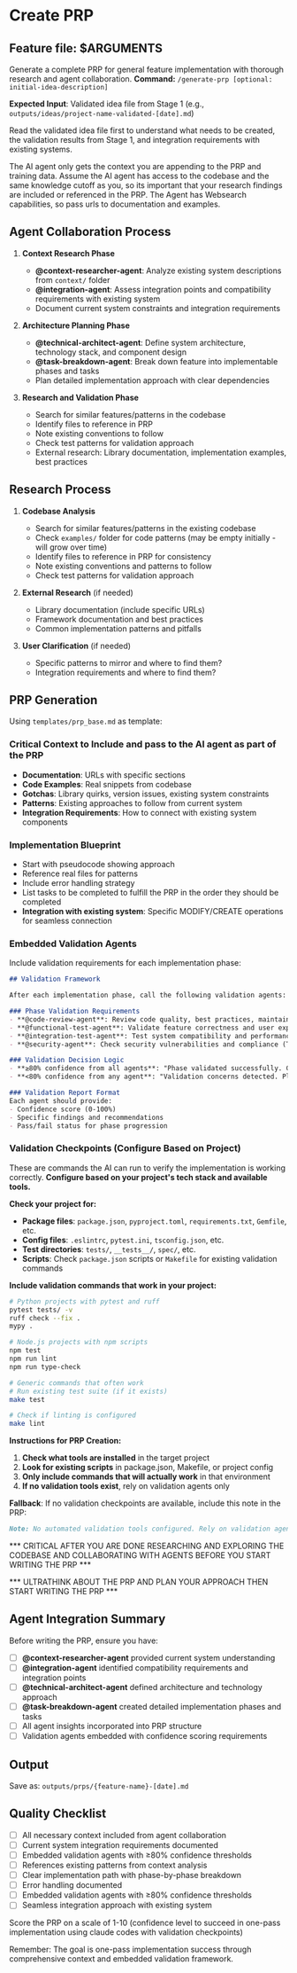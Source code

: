 # Create PRP

## Feature file: $ARGUMENTS

Generate a complete PRP for general feature implementation with thorough research and agent collaboration. 
**Command:** `/generate-prp [optional: initial-idea-description]`

**Expected Input**: Validated idea file from Stage 1 (e.g., `outputs/ideas/project-name-validated-[date].md`)

Read the validated idea file first to understand what needs to be created, the validation results from Stage 1, and integration requirements with existing systems.

The AI agent only gets the context you are appending to the PRP and training data. Assume the AI agent has access to the codebase and the same knowledge cutoff as you, so its important that your research findings are included or referenced in the PRP. The Agent has Websearch capabilities, so pass urls to documentation and examples.

## Agent Collaboration Process

1. **Context Research Phase**
   - **@context-researcher-agent**: Analyze existing system descriptions from `context/` folder
   - **@integration-agent**: Assess integration points and compatibility requirements with existing system
   - Document current system constraints and integration requirements

2. **Architecture Planning Phase**
   - **@technical-architect-agent**: Define system architecture, technology stack, and component design
   - **@task-breakdown-agent**: Break down feature into implementable phases and tasks
   - Plan detailed implementation approach with clear dependencies

3. **Research and Validation Phase**
   - Search for similar features/patterns in the codebase
   - Identify files to reference in PRP
   - Note existing conventions to follow
   - Check test patterns for validation approach
   - External research: Library documentation, implementation examples, best practices

## Research Process

1. **Codebase Analysis** 
   - Search for similar features/patterns in the existing codebase
   - Check `examples/` folder for code patterns (may be empty initially - will grow over time)
   - Identify files to reference in PRP for consistency
   - Note existing conventions and patterns to follow
   - Check test patterns for validation approach

2. **External Research** (if needed)
   - Library documentation (include specific URLs)
   - Framework documentation and best practices
   - Common implementation patterns and pitfalls

3. **User Clarification** (if needed)
   - Specific patterns to mirror and where to find them?
   - Integration requirements and where to find them?

## PRP Generation

Using `templates/prp_base.md` as template:

### Critical Context to Include and pass to the AI agent as part of the PRP
- **Documentation**: URLs with specific sections
- **Code Examples**: Real snippets from codebase
- **Gotchas**: Library quirks, version issues, existing system constraints
- **Patterns**: Existing approaches to follow from current system
- **Integration Requirements**: How to connect with existing system components

### Implementation Blueprint
- Start with pseudocode showing approach
- Reference real files for patterns
- Include error handling strategy
- List tasks to be completed to fulfill the PRP in the order they should be completed
- **Integration with existing system**: Specific MODIFY/CREATE operations for seamless connection

### Embedded Validation Agents
Include validation requirements for each implementation phase:

```markdown
## Validation Framework

After each implementation phase, call the following validation agents:

### Phase Validation Requirements
- **@code-review-agent**: Review code quality, best practices, maintainability (Target: ≥80% confidence)
- **@functional-test-agent**: Validate feature correctness and user experience (Target: ≥80% confidence)  
- **@integration-test-agent**: Test system compatibility and performance (Target: ≥80% confidence)
- **@security-agent**: Check security vulnerabilities and compliance (Target: ≥80% confidence)

### Validation Decision Logic
- **≥80% confidence from all agents**: "Phase validated successfully. Continue to next phase? (y/n)"
- **<80% confidence from any agent**: "Validation concerns detected. Please review manually before proceeding."

### Validation Report Format
Each agent should provide:
- Confidence score (0-100%)
- Specific findings and recommendations
- Pass/fail status for phase progression
```

### Validation Checkpoints (Configure Based on Project)
These are commands the AI can run to verify the implementation is working correctly.
**Configure based on your project's tech stack and available tools.**

**Check your project for:**
- **Package files**: `package.json`, `pyproject.toml`, `requirements.txt`, `Gemfile`, etc.
- **Config files**: `.eslintrc`, `pytest.ini`, `tsconfig.json`, etc.  
- **Test directories**: `tests/`, `__tests__/`, `spec/`, etc.
- **Scripts**: Check `package.json` scripts or `Makefile` for existing validation commands

**Include validation commands that work in your project:**

```bash
# Python projects with pytest and ruff
pytest tests/ -v
ruff check --fix .
mypy .

# Node.js projects with npm scripts
npm test
npm run lint
npm run type-check

# Generic commands that often work
# Run existing test suite (if it exists)
make test

# Check if linting is configured
make lint
```

**Instructions for PRP Creation:**
1. **Check what tools are installed** in the target project
2. **Look for existing scripts** in package.json, Makefile, or project config
3. **Only include commands that will actually work** in that environment
4. **If no validation tools exist**, rely on validation agents only

**Fallback**: If no validation checkpoints are available, include this note in the PRP:
```markdown
Note: No automated validation tools configured. Rely on validation agents for quality assurance.
```

*** CRITICAL AFTER YOU ARE DONE RESEARCHING AND EXPLORING THE CODEBASE AND COLLABORATING WITH AGENTS BEFORE YOU START WRITING THE PRP ***

*** ULTRATHINK ABOUT THE PRP AND PLAN YOUR APPROACH THEN START WRITING THE PRP ***

## Agent Integration Summary

Before writing the PRP, ensure you have:
- [ ] **@context-researcher-agent** provided current system understanding
- [ ] **@integration-agent** identified compatibility requirements and integration points  
- [ ] **@technical-architect-agent** defined architecture and technology approach
- [ ] **@task-breakdown-agent** created detailed implementation phases and tasks
- [ ] All agent insights incorporated into PRP structure
- [ ] Validation agents embedded with confidence scoring requirements

## Output
Save as: `outputs/prps/{feature-name}-[date].md`

## Quality Checklist
- [ ] All necessary context included from agent collaboration
- [ ] Current system integration requirements documented
- [ ] Embedded validation agents with ≥80% confidence thresholds
- [ ] References existing patterns from context analysis
- [ ] Clear implementation path with phase-by-phase breakdown
- [ ] Error handling documented
- [ ] Embedded validation agents with ≥80% confidence thresholds
- [ ] Seamless integration approach with existing system

Score the PRP on a scale of 1-10 (confidence level to succeed in one-pass implementation using claude codes with validation checkpoints)

Remember: The goal is one-pass implementation success through comprehensive context and embedded validation framework.